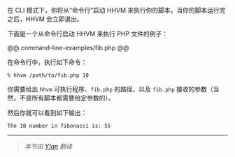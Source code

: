 在 CLI 模式下，你将从“命令行”启动 HHVM 来执行你的脚本，当你的脚本运行完之后，HHVM 会立即退出。

下面是一个从命令行启动 HHVM 来执行 PHP 文件的例子：

@@ command-line-examples/fib.php @@

在命令行中，执行如下命令：

```
% hhvm /path/to/fib.php 10
```

你需要给出 `hhvm` 可执行程序、`fib.php` 的路径，以及 `fib.php` 接收的参数（当然，不是所有脚本都需要给定参数的）。

然后你就可以看到如下输出：

```
The 10 number in fibonacci is: 55
```

---

> *本节由 [Y!an](https://yian.me/blog/) 翻译*